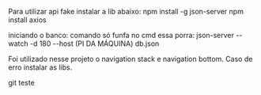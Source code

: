 Para utilizar api fake instalar a lib abaixo:
npm install -g json-server
npm install axios

iniciando o banco:
comando só funfa no cmd essa porra:
json-server --watch -d 180 --host (PI DA MÁQUINA) db.json


Foi utilizado nesse projeto o navigation stack e navigation bottom.
Caso de erro instalar as libs.

git teste
